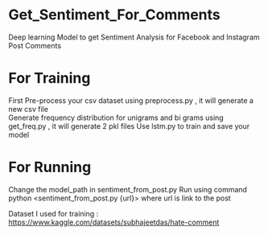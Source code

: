 # Get_Sentiment_For_Comments
Deep learning Model to get Sentiment Analysis for Facebook and Instagram Post Comments
# For Training
First Pre-process your csv dataset using preprocess.py , it will generate a new csv file \
Generate frequency distribution for unigrams and bi grams using get_freq.py , it will generate 2 pkl files 
Use lstm.py to train and save your model 
# For Running 
Change the model_path in sentiment_from_post.py
Run using command python <sentiment_from_post.py {url}> where url is link to the post 


Dataset I used for training : https://www.kaggle.com/datasets/subhajeetdas/hate-comment

